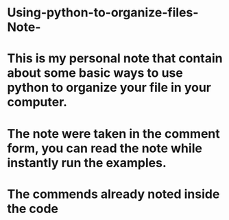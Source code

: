 # Using-python-to-organize-files-Note-
# This is my personal note that contain about some basic ways to use python to organize your file in your computer. 
# The note were taken in the comment form, you can read the note while instantly run the examples.
# The commends already noted inside the code 
